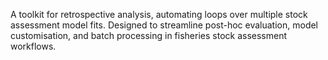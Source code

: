 A toolkit for retrospective analysis, automating loops over multiple stock assessment model fits. Designed to streamline post-hoc evaluation, model customisation, and batch processing in fisheries stock assessment workflows.
